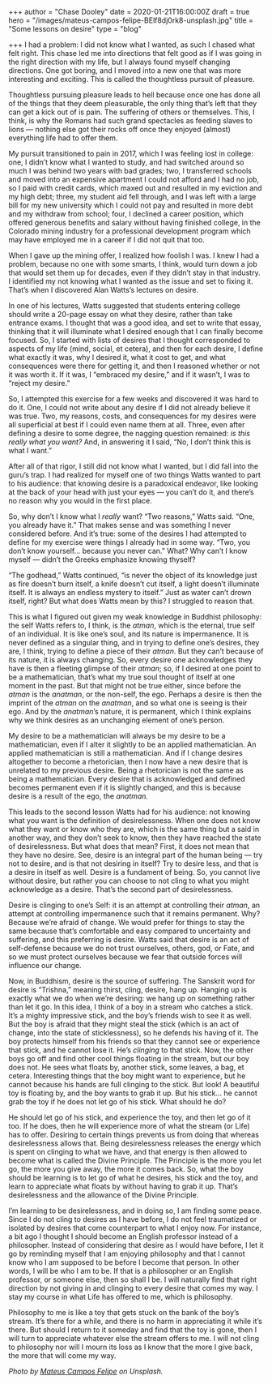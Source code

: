 +++
author = "Chase Dooley"
date = 2020-01-21T16:00:00Z
draft = true
hero = "/images/mateus-campos-felipe-BElf8dj0rk8-unsplash.jpg"
title = "Some lessons on desire"
type = "blog"

+++
I had a problem: I did not know what I wanted, as such I chased what felt right. This chase led me into directions that felt good as if I was going in the right direction with my life, but I always found myself changing directions. One got boring, and I moved into a new one that was more interesting and exciting. This is called the thoughtless pursuit of pleasure.

Thoughtless pursuing pleasure leads to hell because once one has done all of the things that they deem pleasurable, the only thing that’s left that they can get a kick out of is pain. The suffering of others or themselves. This, I think, is why the Romans had such grand spectacles as feeding slaves to lions — nothing else got their rocks off once they enjoyed (almost) everything life had to offer them.

My pursuit transitioned to pain in 2017, which I was feeling lost in college: one, I didn’t know what I wanted to study, and had switched around so much I was behind two years with bad grades; two, I transferred schools and moved into an expensive apartment I could not afford and I had no job, so I paid with credit cards, which maxed out and resulted in my eviction and my high debt; three, my student aid fell through, and I was left with a large bill for my new university which I could not pay and resulted in more debt and my withdraw from school; four, I declined a career position, which offered generous benefits and salary without having finished college, in the Colorado mining industry for a professional development program which may have employed me in a career if I did not quit that too.

When I gave up the mining offer, I realized how foolish I was. I knew I had a problem, because no one with some smarts, I think, would turn down a job that would set them up for decades, even if they didn’t stay in that industry. I identified my not knowing what I wanted as the issue and set to fixing it. That’s when I discovered Alan Watts’s lectures on desire.

In one of his lectures, Watts suggested that students entering college should write a 20-page essay on what they desire, rather than take entrance exams. I thought that was a good idea, and set to write that essay, thinking that it will illuminate what I desired enough that I can finally become focused. So, I started with lists of desires that I thought corresponded to aspects of my life (mind, social, et cetera), and then for each desire, I define what exactly it was, why I desired it, what it cost to get, and what consequences were there for getting it, and then I reasoned whether or not it was worth it. If it was, I “embraced my desire,” and if it wasn’t, I was to “reject my desire.”

So, I attempted this exercise for a few weeks and discovered it was hard to do it. One, I could not write about any desire if I did not already believe it was true. Two, my reasons, costs, and consequences for my desires were all superficial at best if I could even name them at all. Three, even after defining a desire to some degree, the nagging question remained: _is this really what you want?_ And, in answering it I said, “No, I don’t think this is what I want.”

After all of that rigor, I still did not know what I wanted, but I did fall into the guru’s trap. I had realized for myself one of two things Watts wanted to part to his audience: that knowing desire is a paradoxical endeavor, like looking at the back of your head with just your eyes — you can’t do it, and there’s no reason why you would in the first place.

So, why don’t I know what I _really_ want? “Two reasons,” Watts said. “One, you already have it.” That makes sense and was something I never considered before. And it’s true: some of the desires I had attempted to define for my exercise were things I already had in some way. “Two, you don’t know yourself… because you never can.” What? Why can’t I know myself — didn’t the Greeks emphasize knowing thyself?

“The godhead,” Watts continued, “is never the object of its knowledge just as fire doesn’t burn itself, a knife doesn’t cut itself, a light doesn’t illuminate itself. It is always an endless mystery to itself.” Just as water can’t drown itself, right? But what does Watts mean by this? I struggled to reason that.

This is what I figured out given my weak knowledge in Buddhist philosophy: the self Watts refers to, I think, is the _atman_, which is the eternal, true self of an individual. It is like one’s soul, and its nature is impermanence. It is never defined as a singular thing, and in trying to define one’s desires, they are, I think, trying to define a piece of their _atman_. But they can’t because of its nature, it is always changing. So, every desire one acknowledges they have is then a fleeting glimpse of their _atman_; so, if I desired at one point to be a mathematician, that’s what my true soul thought of itself at one moment in the past. But that might not be true either, since before the _atman_ is the _anatman_, or the non-self, the ego. Perhaps a desire is then the imprint of the _atman_ on the _anatman_, and so what one is seeing is their ego. And by the _anatman_’s nature, it is permanent, which I think explains why we think desires as an unchanging element of one’s person.

My desire to be a mathematician will always be my desire to be a mathematician, even if I alter it slightly to be an applied mathematician. An applied mathematician is still a mathematician. And if I change desires altogether to become a rhetorician, then I now have a new desire that is unrelated to my previous desire. Being a rhetorician is not the same as being a mathematician. Every desire that is acknowledged and defined becomes permanent even if it is slightly changed, and this is because desire is a result of the ego, the _anatman._

This leads to the second lesson Watts had for his audience: not knowing what you want is the definition of desirelessness. When one does not know what they want or know who they are, which is the same thing but a said in another way, and they don’t seek to know, then they have reached the state of desirelessness. But what does that mean? First, it does not mean that they have no desire. See, desire is an integral part of the human being — try not to desire, and is that not desiring in itself? Try to desire less, and that is a desire in itself as well. Desire is a fundament of being. So, you cannot live without desire, but rather you can choose to not cling to what you might acknowledge as a desire. That’s the second part of desirelessness.

Desire is clinging to one’s Self: it is an attempt at controlling their _atman_, an attempt at controlling impermanence such that it remains permanent. Why? Because we’re afraid of change. We would prefer for things to stay the same because that’s comfortable and easy compared to uncertainty and suffering, and this preferring is desire. Watts said that desire is an act of self-defense because we do not trust ourselves, others, god, or Fate, and so we must protect ourselves because we fear that outside forces will influence our change.

Now, in Buddhism, desire is the source of suffering. The Sanskrit word for desire is “Trishna,” meaning thirst, cling, desire, hang up. Hanging up is exactly what we do when we’re desiring: we hang up on something rather than let it go. In this idea, I think of a boy in a stream who catches a stick. It’s a mighty impressive stick, and the boy’s friends wish to see it as well. But the boy is afraid that they might steal the stick (which is an act of change, into the state of sticklessness), so he defends his having of it. The boy protects himself from his friends so that they cannot see or experience that stick, and he cannot lose it. He’s _clinging_ to that stick. Now, the other boys go off and find other cool things floating in the stream, but our boy does not. He sees what floats by, another stick, some leaves, a bag, et cetera. Interesting things that the boy might want to experience, but he cannot because his hands are full clinging to the stick. But look! A beautiful toy is floating by, and the boy wants to grab it up. But his stick… he cannot grab the toy if he does not let go of his stick. What should he do?

He should let go of his stick, and experience the toy, and then let go of it too. If he does, then he will experience more of what the stream (or Life) has to offer. Desiring to certain things prevents us from doing that whereas desirelessness allows that. Being desirelessness releases the energy which is spent on clinging to what we have, and that energy is then allowed to become what is called the Divine Principle. The Principle is the more you let go, the more you give away, the more it comes back. So, what the boy should be learning is to let go of what he desires, his stick and the toy, and learn to appreciate what floats by without having to grab it up. That’s desirelessness and the allowance of the Divine Principle.

I’m learning to be desirelessness, and in doing so, I am finding some peace. Since I do not cling to desires as I have before, I do not feel traumatized or isolated by desires that come counterpart to what I enjoy now. For instance, a bit ago I thought I should become an English professor instead of a philosopher. Instead of considering that desire as I would have before, I let it go by reminding myself that I am enjoying philosophy and that I cannot know who I am supposed to be before I become that person. In other words, I will be who I am to be. If that is a philosopher or an English professor, or someone else, then so shall I be. I will naturally find that right direction by not giving in and clinging to every desire that comes my way. I stay my course in what Life has offered to me, which is philosophy.

Philosophy to me is like a toy that gets stuck on the bank of the boy’s stream. It’s there for a while, and there is no harm in appreciating it while it’s there. But should I return to it someday and find that the toy is gone, then I will turn to appreciate whatever else the stream offers to me. I will not cling to philosophy nor will I mourn its loss as I know that the more I give back, the more that will come my way.

_Photo by_ [_Mateus Campos Felipe_](https://unsplash.com/@matfelipe "Mateus Campos Felipe on Unsplash") _on Unsplash._